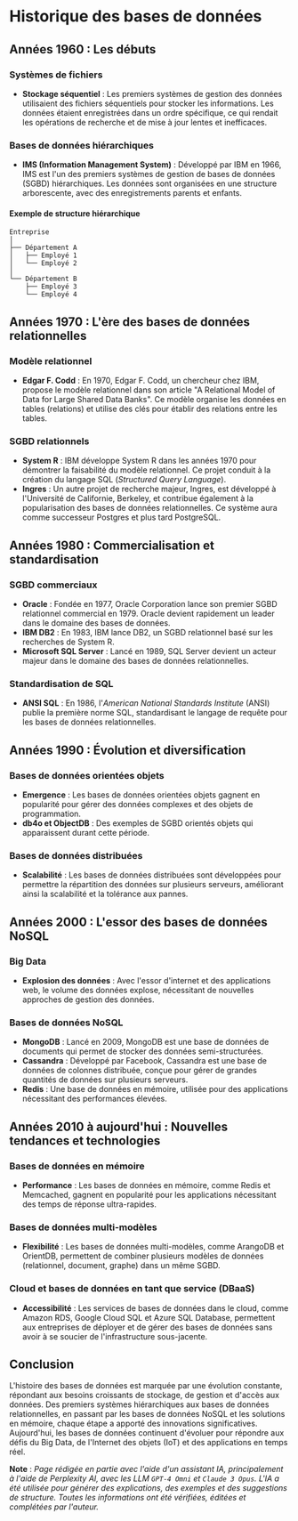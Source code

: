 # Historique des bases de données

## Années 1960 : Les débuts

### Systèmes de fichiers

- **Stockage séquentiel** : Les premiers systèmes de gestion des données
  utilisaient des fichiers séquentiels pour stocker les informations. Les
  données étaient enregistrées dans un ordre spécifique, ce qui rendait les
  opérations de recherche et de mise à jour lentes et inefficaces.

### Bases de données hiérarchiques

- **IMS (Information Management System)** : Développé par IBM en 1966, IMS est
  l'un des premiers systèmes de gestion de bases de données (SGBD)
  hiérarchiques. Les données sont organisées en une structure arborescente, avec
  des enregistrements parents et enfants.

#### Exemple de structure hiérarchique

```
Entreprise
│
├── Département A
│   ├── Employé 1
│   └── Employé 2
│
└── Département B
    ├── Employé 3
    └── Employé 4
```

## Années 1970 : L'ère des bases de données relationnelles

### Modèle relationnel

- **Edgar F. Codd** : En 1970, Edgar F. Codd, un chercheur chez IBM, propose le
  modèle relationnel dans son article "A Relational Model of Data for Large
  Shared Data Banks". Ce modèle organise les données en tables (relations) et
  utilise des clés pour établir des relations entre les tables.

### SGBD relationnels

- **System R** : IBM développe System R dans les années 1970 pour démontrer la
  faisabilité du modèle relationnel. Ce projet conduit à la création du langage
  SQL (_Structured Query Language_).
- **Ingres** : Un autre projet de recherche majeur, Ingres, est développé à
  l'Université de Californie, Berkeley, et contribue également à la
  popularisation des bases de données relationnelles. Ce système aura comme
  successeur Postgres et plus tard PostgreSQL.

## Années 1980 : Commercialisation et standardisation

### SGBD commerciaux

- **Oracle** : Fondée en 1977, Oracle Corporation lance son premier SGBD
  relationnel commercial en 1979. Oracle devient rapidement un leader dans le
  domaine des bases de données.
- **IBM DB2** : En 1983, IBM lance DB2, un SGBD relationnel basé sur les
  recherches de System R.
- **Microsoft SQL Server** : Lancé en 1989, SQL Server devient un acteur majeur
  dans le domaine des bases de données relationnelles.

### Standardisation de SQL

- **ANSI SQL** : En 1986, l'_American National Standards Institute_ (ANSI)
  publie la première norme SQL, standardisant le langage de requête pour les
  bases de données relationnelles.

## Années 1990 : Évolution et diversification

### Bases de données orientées objets

- **Emergence** : Les bases de données orientées objets gagnent en popularité
  pour gérer des données complexes et des objets de programmation.
- **db4o et ObjectDB** : Des exemples de SGBD orientés objets qui apparaissent
  durant cette période.

### Bases de données distribuées

- **Scalabilité** : Les bases de données distribuées sont développées pour
  permettre la répartition des données sur plusieurs serveurs, améliorant ainsi
  la scalabilité et la tolérance aux pannes.

## Années 2000 : L'essor des bases de données NoSQL

### Big Data

- **Explosion des données** : Avec l'essor d'internet et des applications web,
  le volume des données explose, nécessitant de nouvelles approches de gestion
  des données.

### Bases de données NoSQL

- **MongoDB** : Lancé en 2009, MongoDB est une base de données de documents qui
  permet de stocker des données semi-structurées.
- **Cassandra** : Développé par Facebook, Cassandra est une base de données de
  colonnes distribuée, conçue pour gérer de grandes quantités de données sur
  plusieurs serveurs.
- **Redis** : Une base de données en mémoire, utilisée pour des applications
  nécessitant des performances élevées.

## Années 2010 à aujourd'hui : Nouvelles tendances et technologies

### Bases de données en mémoire

- **Performance** : Les bases de données en mémoire, comme Redis et Memcached,
  gagnent en popularité pour les applications nécessitant des temps de réponse
  ultra-rapides.

### Bases de données multi-modèles

- **Flexibilité** : Les bases de données multi-modèles, comme ArangoDB et
  OrientDB, permettent de combiner plusieurs modèles de données (relationnel,
  document, graphe) dans un même SGBD.

### Cloud et bases de données en tant que service (DBaaS)

- **Accessibilité** : Les services de bases de données dans le cloud, comme
  Amazon RDS, Google Cloud SQL et Azure SQL Database, permettent aux entreprises
  de déployer et de gérer des bases de données sans avoir à se soucier de
  l'infrastructure sous-jacente.

## Conclusion

L'histoire des bases de données est marquée par une évolution constante,
répondant aux besoins croissants de stockage, de gestion et d'accès aux données.
Des premiers systèmes hiérarchiques aux bases de données relationnelles, en
passant par les bases de données NoSQL et les solutions en mémoire, chaque étape
a apporté des innovations significatives. Aujourd'hui, les bases de données
continuent d'évoluer pour répondre aux défis du Big Data, de l'Internet des
objets (IoT) et des applications en temps réel.

**Note** : _Page rédigée en partie avec l'aide d'un assistant IA, principalement
à l'aide de Perplexity AI, avec les _LLM_ `GPT-4 Omni` et `Claude 3 Opus`. L'IA
a été utilisée pour générer des explications, des exemples et des suggestions de
structure. Toutes les informations ont été vérifiées, éditées et complétées par
l'auteur._